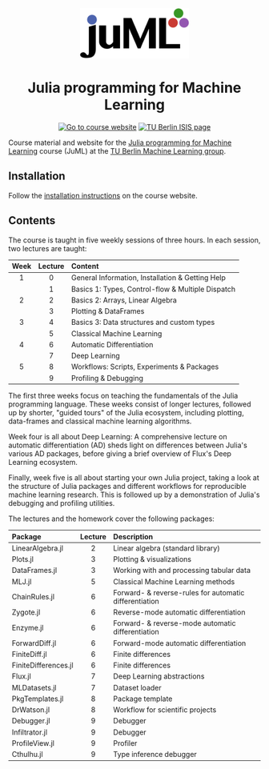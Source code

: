 <div align="center">
  <a href="https://adrhill.github.io/julia-ml-course/">
    <img
      src="website/_assets/logo/logo.svg"
      alt="JuML Logo"
      height="100"
    />
  </a>
  <br />
  <p>
    <h1>
      <b>
        Julia programming for Machine Learning
      </b>
    </h1>
    
[![Go to course website][goto-badge]][site-url]
[![TU Berlin ISIS page][isis-badge]][isis-url]
    
  </p>
</div>

Course material and website for the [Julia programming for Machine Learning][site-url] course (JuML) at the [TU Berlin Machine Learning group][ml-group-url].

## Installation
Follow the [installation instructions](https://adrhill.github.io/julia-ml-course/E1_Installation/)
on the course website.

## Contents
The course is taught in five weekly sessions of three hours.
In each session, two lectures are taught:

| Week | Lecture | Content                                           |
|:----:|:-------:|:--------------------------------------------------|
| 1    |  0      | General Information, Installation & Getting Help  |
|      |  1      | Basics 1: Types, Control-flow & Multiple Dispatch |
| 2    |  2      | Basics 2: Arrays, Linear Algebra                  |
|      |  3      | Plotting & DataFrames                             |
| 3    |  4      | Basics 3: Data structures and custom types        |
|      |  5      | Classical Machine Learning                        |
| 4    |  6      | Automatic Differentiation                         |
|      |  7      | Deep Learning                                     |
| 5    |  8      | Workflows: Scripts, Experiments & Packages        |
|      |  9      | Profiling & Debugging                             |

The first three weeks focus on teaching the fundamentals of the Julia programming language. 
These weeks consist of longer lectures, followed up by shorter, "guided tours" of the Julia ecosystem,
including plotting, data-frames and classical machine learning algorithms.

Week four is all about Deep Learning:
A comprehensive lecture on automatic differentiation (AD) 
sheds light on differences between Julia's various AD packages,
before giving a brief overview of Flux's Deep Learning ecosystem.

Finally, week five is all about starting your own Julia project,
taking a look at the structure of Julia packages and different workflows 
for reproducible machine learning research. 
This is followed up by a demonstration of Julia's debugging and profiling utilities.

The lectures and the homework cover the following packages:

| Package              | Lecture |  Description                                           |
|:-----------------    |:-------:|:-------------------------------------------------------|
| LinearAlgebra.jl     |       2 | Linear algebra (standard library)                      |
| Plots.jl             |       3 | Plotting & visualizations                              |
| DataFrames.jl        |       3 | Working with and processing tabular data               |
| MLJ.jl               |       5 | Classical Machine Learning methods                     |
| ChainRules.jl        |       6 | Forward- & reverse-rules for automatic differentiation |
| Zygote.jl            |       6 | Reverse-mode automatic differentiation                 |
| Enzyme.jl            |       6 | Forward- & reverse-mode automatic differentiation      |
| ForwardDiff.jl       |       6 | Forward-mode automatic differentiation                 |
| FiniteDiff.jl        |       6 | Finite differences                                     |
| FiniteDifferences.jl |       6 | Finite differences                                     |
| Flux.jl              |       7 | Deep Learning abstractions                             |
| MLDatasets.jl        |       7 | Dataset loader                                         |
| PkgTemplates.jl      |       8 | Package template                                       |
| DrWatson.jl          |       8 | Workflow for scientific projects                       |
| Debugger.jl          |       9 | Debugger                                               |
| Infiltrator.jl       |       9 | Debugger                                               |
| ProfileView.jl       |       9 | Profiler                                               |
| Cthulhu.jl           |       9 | Type inference debugger                                |

[site-url]: https://adrhill.github.io/julia-ml-course/
[ml-group-url]: https://www.tu.berlin/ml
[isis-url]: https://isis.tu-berlin.de/course/view.php?id=34292

[goto-badge]: https://img.shields.io/badge/-Go%20to%20course%20website-informational
[isis-badge]: https://img.shields.io/badge/TU%20Berlin-ISIS%20page-red